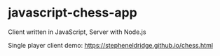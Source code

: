 # javascript-chess-app
Client written in JavaScript, Server with Node.js

Single player client demo: https://stepheneldridge.github.io/chess.html
